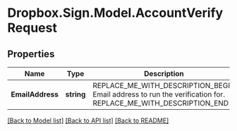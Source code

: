 # Dropbox.Sign.Model.AccountVerifyRequest

## Properties

Name | Type | Description | Notes
------------ | ------------- | ------------- | -------------
**EmailAddress** | **string** | REPLACE_ME_WITH_DESCRIPTION_BEGIN Email address to run the verification for. REPLACE_ME_WITH_DESCRIPTION_END | 

[[Back to Model list]](../README.md#documentation-for-models) [[Back to API list]](../README.md#documentation-for-api-endpoints) [[Back to README]](../README.md)

